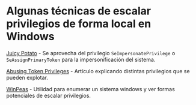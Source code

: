 # Algunas técnicas de escalar privilegios de forma local en Windows

[Juicy Potato](https://github.com/ohpe/juicy-potato) - Se aprovecha del privilegio `SeImpersonatePrivilege` o `SeAssignPrimaryToken` para la impersonificación del sistema.

[Abusing Token Privileges](https://foxglovesecurity.com/2017/08/25/abusing-token-privileges-for-windows-local-privilege-escalation/) - Artículo explicando distintas privilegios que se pueden explotar.

[WinPeas](https://github.com/carlospolop/PEASS-ng/tree/master/winPEAS) - Utilidad para enumerar un sistema windows y ver formas potenciales de escalar privilegios.
